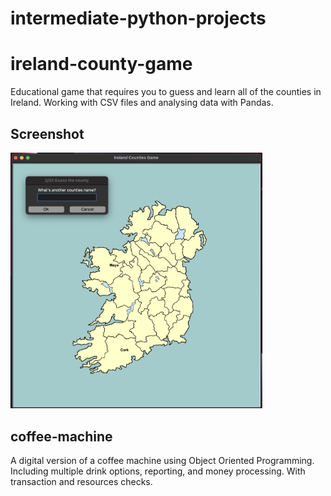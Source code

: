 # intermediate-python-projects

# ireland-county-game

Educational game that requires you to guess and learn all of the counties in Ireland.
Working with CSV files and analysing data with Pandas.

## Screenshot

<img alt="Counties Game Screenshot" width="80%" src="./ireland-county-game/counties_game_screenshot.png" />

## coffee-machine

A digital version of a coffee machine using Object Oriented Programming. Including multiple drink options, reporting, and money processing. With transaction and resources checks.
